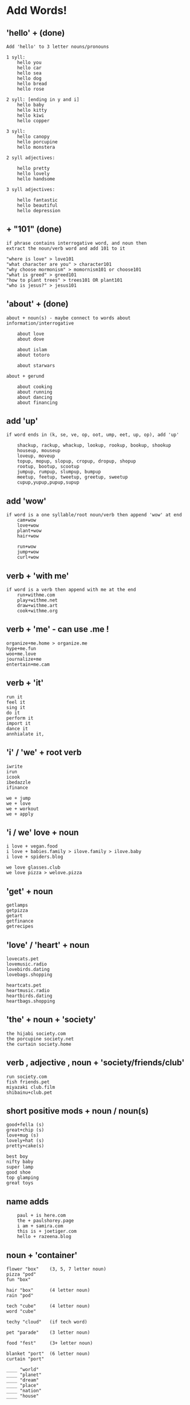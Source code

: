 # Add Words!

## 'hello' + \(done\)

```text
Add 'hello' to 3 letter nouns/pronouns

1 syll:
    hello you
    hello car
    hello sea
    hello dog
    hello bread
    hello rose

2 syll: [ending in y and i]
    hello baby
    hello kitty
    hello kiwi
    hello copper
    
3 syll:
    hello canopy
    hello porcupine
    hello monstera

2 syll adjectives:

    hello pretty
    hello lovely
    hello handsome
    
3 syll adjectives:
    
    hello fantastic
    hello beautiful
    hello depression
```

## + "101" \(done\)

```text
if phrase contains interrogative word, and noun then 
extract the noun/verb word and add 101 to it

"where is love" > love101
"what character are you" > character101
"why choose mormonism" > momornism101 or choose101
"what is greed" > greed101
"how to plant trees" > trees101 OR plant101
"who is jesus?" > jesus101
```

## 'about' + \(done\)

```text
about + noun(s) - maybe connect to words about information/interrogative

    about love
    about dove
    
    about islam
    about totoro
    
    about starwars

about + gerund

    about cooking
    about running
    about dancing
    about financing
```

## add 'up'

```text
if word ends in (k, se, ve, op, oot, ump, eet, up, op), add 'up'

    shackup, rackup, whackup, lookup, rookup, bookup, shookup
    houseup, mouseup
    loveup, moveup
    topup, mopup, slopup, cropup, dropup, shopup
    rootup, bootup, scootup
    jumpup, rumpup, slumpup, bumpup
    meetup, feetup, tweetup, greetup, sweetup
    cupup,yupup,pupup,supup  
```

## add 'wow'

```text
if word is a one syllable/root noun/verb then append 'wow' at end
    cam+wow
    love+wow
    plant+wow
    hair+wow
    
    run+wow
    jump+wow
    curl+wow
```

## verb + 'with me'

```text
if word is a verb then append with me at the end
    run+withme.com
    play+withme.net
    draw+withme.art
    cook+withme.org
```

## verb + 'me' - can use .me !

```text
organize+me.home > organize.me
hype+me.fun
woo+me.love
journalize+me 
entertain+me.cam
```

## verb + 'it'

```text
run it
feel it
sing it
do it
perform it
import it
dance it
annhialate it, 
```

## 'i' / 'we' + root verb

```text
iwrite
irun
icook
ibedazzle
ifinance

we + jump
we + love 
we + workout
we + apply
```

## 'i / we' love + noun

```text
i love + vegan.food
i love + babies.family > ilove.family > ilove.baby
i love + spiders.blog

we love glasses.club
we love pizza > welove.pizza
```

## 'get' + noun

```text
getlamps
getpizza
getart
getfinance
getrecipes 
```

## 'love' / 'heart' + noun

```text
lovecats.pet
lovemusic.radio
lovebirds.dating
lovebags.shopping

heartcats.pet
heartmusic.radio
heartbirds.dating
heartbags.shopping
```

## 'the' + noun + 'society'

```text
the hijabi society.com
the porcupine society.net
the curtain society.home
```

## verb , adjective , noun + 'society/friends/club'

```text
run society.com
fish friends.pet
miyazaki club.film
shibainu+club.pet
```

## short positive mods + noun / noun\(s\)

```text
good+fella (s)
great+chip (s)
love+mug (s)
lovely+hat (s)
pretty+cake(s)

best boy
nifty baby
super lamp
good shoe
top glamping
great toys

```

## name adds

```text
    paul + is here.com
    the + paulshorey.page
    i am + samira.com
    this is + joetiger.com
    hello + razeena.blog
```

## noun + 'container'

```text
flower "box"    (3, 5, 7 letter noun)
pizza "pod"
fun "box"

hair "box"      (4 letter noun)
rain "pod"

tech "cube"     (4 letter noun)
word "cube"

techy "cloud"   (if tech word)

pet "parade"    (3 letter noun)

food "fest"     (3+ letter noun)

blanket "port"  (6 letter noun)
curtain "port"

____ "world"
____ "planet"
____ "dream"
____ "place"
____ "nation"
____ "house"
```

